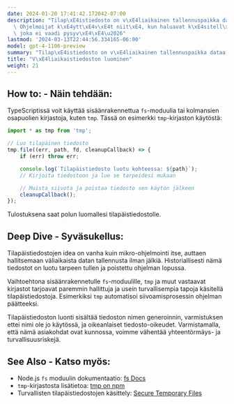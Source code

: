 ```yaml
---
date: 2024-01-20 17:41:42.172042-07:00
description: "Tilap\xE4istiedosto on v\xE4liaikainen tallennuspaikka dataa varten.\
  \ Ohjelmoijat k\xE4ytt\xE4v\xE4t niit\xE4, kun haluavat k\xE4sitell\xE4 tietoa,\
  \ joka ei vaadi pysyv\xE4\xE4\u2026"
lastmod: '2024-03-13T22:44:56.334165-06:00'
model: gpt-4-1106-preview
summary: "Tilap\xE4istiedosto on v\xE4liaikainen tallennuspaikka dataa varten."
title: "V\xE4liaikaistiedoston luominen"
weight: 21
---
```


## How to: - Näin tehdään:
TypeScriptissä voit käyttää sisäänrakennettua `fs`-moduulia tai kolmansien osapuolien kirjastoja, kuten `tmp`. Tässä on esimerkki `tmp`-kirjaston käytöstä:

```typescript
import * as tmp from 'tmp';

// Luo tilapäinen tiedosto
tmp.file((err, path, fd, cleanupCallback) => {
    if (err) throw err;

    console.log(`Tilapäistiedosto luotu kohteessa: ${path}`);
    // Kirjoita tiedostoon ja lue se tarpeidesi mukaan

    // Muista siivota ja poistaa tiedosto sen käytön jälkeen
    cleanupCallback();
});
```

Tulostuksena saat polun luomallesi tilapäistiedostolle.

## Deep Dive - Syväsukellus:
Tilapäistiedostojen idea on vanha kuin mikro-ohjelmointi itse, auttaen hallitsemaan väliaikaista datan tallennusta ilman jälkiä. Historiallisesti nämä tiedostot on luotu tarpeen tullen ja poistettu ohjelman lopussa.

Vaihtoehtona sisäänrakennetulle `fs`-moduulille, `tmp` ja muut vastaavat kirjastot tarjoavat paremmin hallittuja ja usein turvallisempia tapoja käsitellä tilapäistiedostoja. Esimerkiksi `tmp` automatisoi siivoamisprosessin ohjelman päätteeksi.

Tilapäistiedoston luonti sisältää tiedoston nimen generoinnin, varmistuksen ettei nimi ole jo käytössä, ja oikeanlaiset tiedosto-oikeudet. Varmistamalla, että nämä asiakohdat ovat kunnossa, voimme vähentää yhteentörmäys- ja turvallisuusriskejä.

## See Also - Katso myös:
- Node.js `fs` moduulin dokumentaatio: [fs Docs](https://nodejs.org/api/fs.html)
- `tmp`-kirjastosta lisätietoa: [tmp on npm](https://www.npmjs.com/package/tmp)
- Turvallisten tilapäistiedostojen käsittely: [Secure Temporary Files](https://www.owasp.org/index.php/Insecure_Temporary_File)
